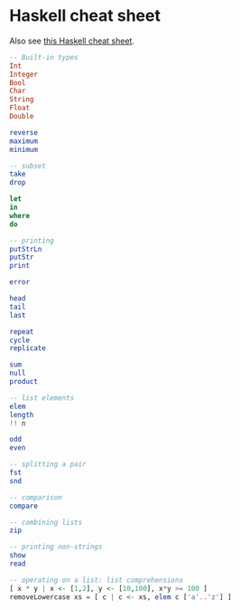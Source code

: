 # Haskell cheat sheet

Also see [this Haskell cheat sheet](https://jutge.org/doc/haskell-cheat-sheet.pdf).

```haskell
-- Built-in types
Int
Integer
Bool
Char
String
Float
Double

reverse
maximum
minimum

-- subset
take
drop

let
in
where
do

-- printing
putStrLn
putStr
print

error

head
tail
last

repeat
cycle
replicate

sum
null
product

-- list elements
elem
length
!! n

odd
even

-- splitting a pair
fst
snd

-- comparison
compare

-- combining lists
zip

-- printing non-strings
show
read

-- operating on a list: list comprehensions
[ x * y | x <- [1,2], y <- [10,100], x*y >= 100 ]
removeLowercase xs = [ c | c <- xs, elem c ['a'..'z'] ]
```
